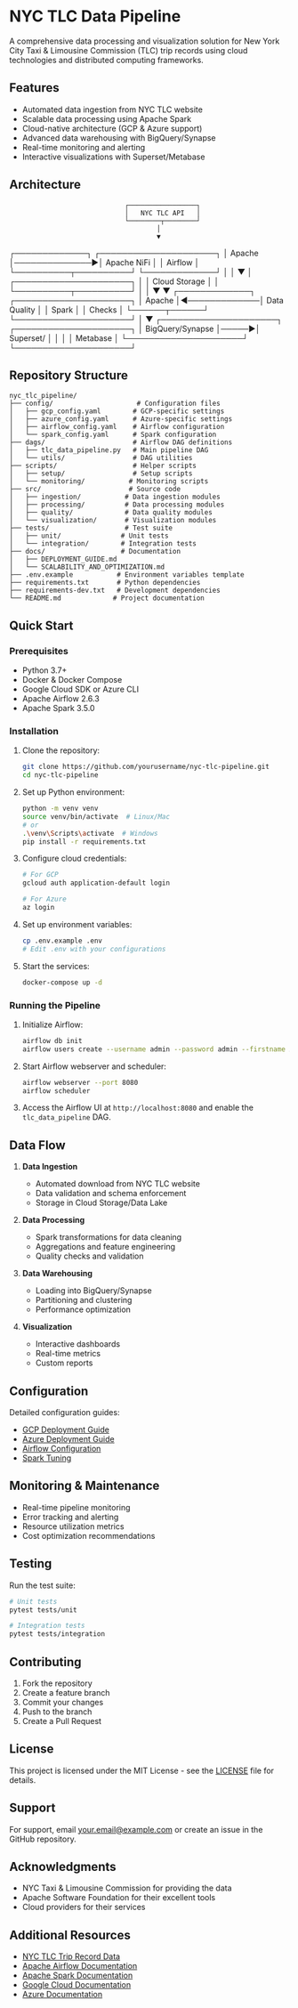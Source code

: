 # NYC TLC Data Pipeline

A comprehensive data processing and visualization solution for New York City Taxi & Limousine Commission (TLC) trip records using cloud technologies and distributed computing frameworks.

## Features

- Automated data ingestion from NYC TLC website
- Scalable data processing using Apache Spark
- Cloud-native architecture (GCP & Azure support)
- Advanced data warehousing with BigQuery/Synapse
- Real-time monitoring and alerting
- Interactive visualizations with Superset/Metabase

## Architecture

                                 ┌─────────────────┐
                                 │   NYC TLC API   │
                                 └────────┬────────┘
                                         │
                                         ▼
┌─────────────┐              ┌─────────────────────┐
│   Apache    │──────────────▶│    Apache NiFi     │
│   Airflow   │              └──────────┬──────────┘
└─────────────┘                         │
       │                                ▼
       │                     ┌─────────────────────┐
       │                     │   Cloud Storage     │
       │                     └──────────┬──────────┘
       │                                │
       ▼                                ▼
┌─────────────┐              ┌─────────────────────┐
│   Apache    │◀─────────────│    Data Quality     │
│   Spark     │              │      Checks         │
└──────┬──────┘              └─────────────────────┘
       │
       ▼
┌─────────────────────┐      ┌─────────────────────┐
│   BigQuery/Synapse  │─────▶│     Superset/       │
│                     │      │     Metabase         │
└─────────────────────┘      └─────────────────────┘

## Repository Structure

```
nyc_tlc_pipeline/
├── config/                     # Configuration files
│   ├── gcp_config.yaml        # GCP-specific settings
│   ├── azure_config.yaml      # Azure-specific settings
│   ├── airflow_config.yaml    # Airflow configuration
│   └── spark_config.yaml      # Spark configuration
├── dags/                      # Airflow DAG definitions
│   ├── tlc_data_pipeline.py   # Main pipeline DAG
│   └── utils/                 # DAG utilities
├── scripts/                   # Helper scripts
│   ├── setup/                 # Setup scripts
│   └── monitoring/           # Monitoring scripts
├── src/                      # Source code
│   ├── ingestion/           # Data ingestion modules
│   ├── processing/          # Data processing modules
│   ├── quality/             # Data quality modules
│   └── visualization/       # Visualization modules
├── tests/                   # Test suite
│   ├── unit/               # Unit tests
│   └── integration/        # Integration tests
├── docs/                   # Documentation
│   ├── DEPLOYMENT_GUIDE.md
│   └── SCALABILITY_AND_OPTIMIZATION.md
├── .env.example           # Environment variables template
├── requirements.txt       # Python dependencies
├── requirements-dev.txt   # Development dependencies
└── README.md             # Project documentation
```

## Quick Start

### Prerequisites

- Python 3.7+
- Docker & Docker Compose
- Google Cloud SDK or Azure CLI
- Apache Airflow 2.6.3
- Apache Spark 3.5.0

### Installation

1. Clone the repository:
   ```bash
   git clone https://github.com/yourusername/nyc-tlc-pipeline.git
   cd nyc-tlc-pipeline
   ```

2. Set up Python environment:
   ```bash
   python -m venv venv
   source venv/bin/activate  # Linux/Mac
   # or
   .\venv\Scripts\activate  # Windows
   pip install -r requirements.txt
   ```

3. Configure cloud credentials:
   ```bash
   # For GCP
   gcloud auth application-default login
   
   # For Azure
   az login
   ```

4. Set up environment variables:
   ```bash
   cp .env.example .env
   # Edit .env with your configurations
   ```

5. Start the services:
   ```bash
   docker-compose up -d
   ```

### Running the Pipeline

1. Initialize Airflow:
   ```bash
   airflow db init
   airflow users create --username admin --password admin --firstname Anonymous --lastname Admin --role Admin --email admin@example.com
   ```

2. Start Airflow webserver and scheduler:
   ```bash
   airflow webserver --port 8080
   airflow scheduler
   ```

3. Access the Airflow UI at `http://localhost:8080` and enable the `tlc_data_pipeline` DAG.

## Data Flow

1. **Data Ingestion**
   - Automated download from NYC TLC website
   - Data validation and schema enforcement
   - Storage in Cloud Storage/Data Lake

2. **Data Processing**
   - Spark transformations for data cleaning
   - Aggregations and feature engineering
   - Quality checks and validation

3. **Data Warehousing**
   - Loading into BigQuery/Synapse
   - Partitioning and clustering
   - Performance optimization

4. **Visualization**
   - Interactive dashboards
   - Real-time metrics
   - Custom reports

## Configuration

Detailed configuration guides:
- [GCP Deployment Guide](docs/DEPLOYMENT_GUIDE.md#gcp-deployment)
- [Azure Deployment Guide](docs/DEPLOYMENT_GUIDE.md#azure-deployment)
- [Airflow Configuration](docs/DEPLOYMENT_GUIDE.md#airflow-configuration)
- [Spark Tuning](docs/SCALABILITY_AND_OPTIMIZATION.md)

## Monitoring & Maintenance

- Real-time pipeline monitoring
- Error tracking and alerting
- Resource utilization metrics
- Cost optimization recommendations

## Testing

Run the test suite:
```bash
# Unit tests
pytest tests/unit

# Integration tests
pytest tests/integration
```

## Contributing

1. Fork the repository
2. Create a feature branch
3. Commit your changes
4. Push to the branch
5. Create a Pull Request

## License

This project is licensed under the MIT License - see the [LICENSE](LICENSE) file for details.

## Support

For support, email your.email@example.com or create an issue in the GitHub repository.

## Acknowledgments

- NYC Taxi & Limousine Commission for providing the data
- Apache Software Foundation for their excellent tools
- Cloud providers for their services

## Additional Resources

- [NYC TLC Trip Record Data](https://www1.nyc.gov/site/tlc/about/tlc-trip-record-data.page)
- [Apache Airflow Documentation](https://airflow.apache.org/docs/)
- [Apache Spark Documentation](https://spark.apache.org/docs/latest/)
- [Google Cloud Documentation](https://cloud.google.com/docs)
- [Azure Documentation](https://docs.microsoft.com/azure/)
